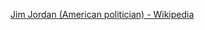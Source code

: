 ﻿[Jim Jordan (American politician) - Wikipedia](https://en.wikipedia.org/wiki/Jim_Jordan_(American_politician))